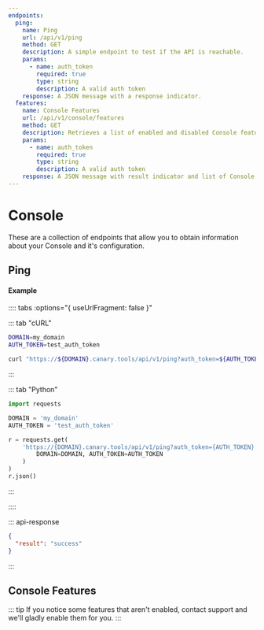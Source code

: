 ```yaml
---
endpoints:
  ping:
    name: Ping
    url: /api/v1/ping
    method: GET
    description: A simple endpoint to test if the API is reachable.
    params:
      - name: auth_token
        required: true
        type: string
        description: A valid auth token
    response: A JSON message with a response indicator.
  features:
    name: Console Features
    url: /api/v1/console/features
    method: GET
    description: Retrieves a list of enabled and disabled Console features.
    params:
      - name: auth_token
        required: true
        type: string
        description: A valid auth token
    response: A JSON message with result indicator and list of Console features.
---
```

# Console

These are a collection of endpoints that allow you to obtain information about your Console and it's configuration.

<APIEndpoints :endpoints="$page.frontmatter.endpoints" :path="$page.regularPath"/>

## Ping

<APIDetails :endpoint="$page.frontmatter.endpoints.ping"/>

#### Example

:::: tabs :options="{ useUrlFragment: false }"

::: tab "cURL"

``` bash
DOMAIN=my_domain
AUTH_TOKEN=test_auth_token

curl "https://${DOMAIN}.canary.tools/api/v1/ping?auth_token=${AUTH_TOKEN}"
```

:::


::: tab "Python"

``` python
import requests

DOMAIN = 'my_domain'
AUTH_TOKEN = 'test_auth_token'

r = requests.get(
    'https://{DOMAIN}.canary.tools/api/v1/ping?auth_token={AUTH_TOKEN}'.format(
        DOMAIN=DOMAIN, AUTH_TOKEN=AUTH_TOKEN
    )
)
r.json()

```

:::

::::


::: api-response
```json
{
  "result": "success"
}
```
:::

## Console Features

::: tip
If you notice some features that aren't enabled, contact support and we'll gladly enable them for you.
:::

<APIDetails :endpoint="$page.frontmatter.endpoints.features"/>